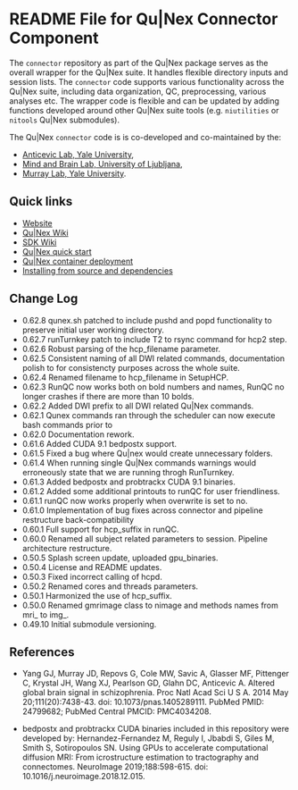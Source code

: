 # README File for Qu|Nex Connector Component

The `connector` repository as part of the Qu|Nex package serves as the overall wrapper 
for the Qu|Nex suite. It handles flexible directory inputs and session lists. 
The `connector` code supports various functionality across the Qu|Nex suite, 
including data organization, QC, preprocessing, various analyses etc. 
The wrapper code is flexible and can be updated by adding functions developed around 
other Qu|Nex suite tools (e.g. `niutilities` or `nitools` Qu|Nex submodules).

The Qu|Nex `connector` code is is co-developed and co-maintained by the:

* [Anticevic Lab, Yale University](http://anticeviclab.yale.edu/),
* [Mind and Brain Lab, University of Ljubljana](http://psy.ff.uni-lj.si/mblab/en),
* [Murray Lab, Yale University](https://medicine.yale.edu/lab/murray/).


Quick links
-----------

* [Website](http://qunex.yale.edu/)
* [Qu|Nex Wiki](https://bitbucket.org/oriadev/qunex/wiki/Home)
* [SDK Wiki](https://bitbucket.org/oriadev/qunexsdk/wiki/Home)
* [Qu|Nex quick start](https://bitbucket.org/oriadev/qunex/wiki/Overview/QuickStart.md)
* [Qu|Nex container deployment](https://bitbucket.org/oriadev/qunex/wiki/Overview/Installation.md)
* [Installing from source and dependencies](https://bitbucket.org/oriadev/qunex/wiki/Overview/Installation.md)


Change Log
----------

* 0.62.8  qunex.sh patched to include pushd and popd functionality to preserve initial user working directory.
* 0.62.7  runTurnkey patch to include T2 to rsync command for hcp2 step.
* 0.62.6  Robust parsing of the hcp_filename parameter.
* 0.62.5  Consistent naming of all DWI related commands, documentation polish to for consistencty purposes across the whole suite.
* 0.62.4  Renamed filename to hcp_filename in SetupHCP.
* 0.62.3  RunQC now works both on bold numbers and names, RunQC no longer crashes if there are more than 10 bolds.
* 0.62.2  Added DWI prefix to all DWI related Qu|Nex commands.
* 0.62.1  Qunex commands ran through the scheduler can now execute bash commands prior to 
* 0.62.0  Documentation rework.
* 0.61.6  Added CUDA 9.1 bedpostx support.
* 0.61.5  Fixed a bug where Qu|nex would create unnecessary folders.
* 0.61.4  When running single Qu|Nex commands warnings would erroneously state that we are running throgh RunTurnkey.
* 0.61.3  Added bedpostx and probtrackx CUDA 9.1 binaries.
* 0.61.2  Added some additional printouts to runQC for user friendliness.
* 0.61.1  runQC now works properly when overwrite is set to no.
* 0.61.0  Implementation of bug fixes across connector and pipeline restructure back-compatibility
* 0.60.1  Full support for hcp_suffix in runQC.
* 0.60.0  Renamed all subject related parameters to session. Pipeline architecture restructure.
* 0.50.5  Splash screen update, uploaded gpu_binaries.
* 0.50.4  License and README updates.
* 0.50.3  Fixed incorrect calling of hcpd.
* 0.50.2  Renamed cores and threads parameters.
* 0.50.1  Harmonized the use of hcp_suffix.
* 0.50.0  Renamed gmrimage class to nimage and methods names from mri_ to img_.
* 0.49.10 Initial submodule versioning.


References
----------

* Yang GJ, Murray JD, Repovs G, Cole MW, Savic A, Glasser MF, Pittenger C,
Krystal JH, Wang XJ, Pearlson GD, Glahn DC, Anticevic A. Altered global brain
signal in schizophrenia. Proc Natl Acad Sci U S A. 2014 May 20;111(20):7438-43.
doi: 10.1073/pnas.1405289111. PubMed PMID: 24799682; PubMed Central PMCID:
PMC4034208.

* bedpostx and probtrackx CUDA binaries included in this repository were
developed by: Hernandez-Fernandez M, Reguly I, Jbabdi S, Giles M, Smith S,
Sotiropoulos SN. Using GPUs to accelerate computational diffusion MRI: From 
icrostructure estimation to tractography and connectomes. NeuroImage
2019;188:598-615. doi: 10.1016/j.neuroimage.2018.12.015.

